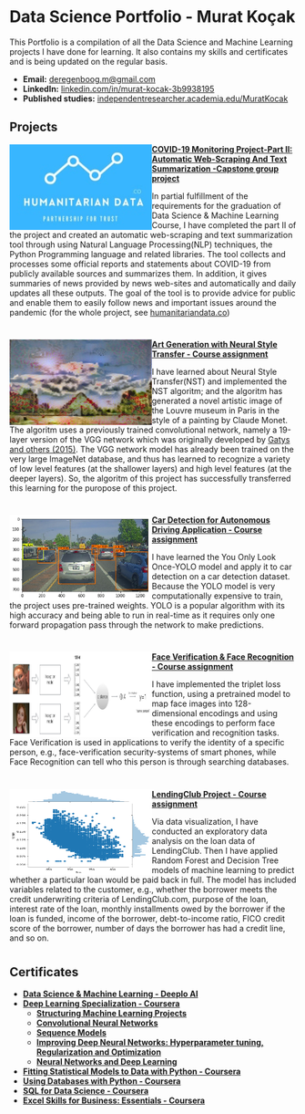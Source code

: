 # Data Science Portfolio - Murat Koçak
This Portfolio is a compilation of all the Data Science and Machine Learning projects I have done for learning. It also contains my skills and certificates and is being updated on the regular basis.

- **Email:** deregenboog.m@gmail.com
- **LinkedIn:** [linkedin.com/in/murat-kocak-3b9938195](https://www.linkedin.com/in/murat-kocak-3b9938195/)
- **Published studies:** [independentresearcher.academia.edu/MuratKocak](https://independentresearcher.academia.edu/MuratKocak)

## Projects
<img align="left" width="250" height="150" src="Images/humanitariandatalogo.jpg"> **[COVID-19 Monitoring Project-Part II: Automatic Web-Scraping And Text Summarization -Capstone group project](https://github.com/deregenboogm/NLP_coronavirus_project)**

In partial fulfillment of the requirements for the graduation of Data Science & Machine Learning Course, I have completed the part II of the project and created an automatic web-scraping and text summarization tool through using Natural Language Processing(NLP) techniques, the Python Programming language and related libraries. The tool collects and processes some official reports and statements about COVID-19 from publicly available sources and summarizes them. In addition, it gives summaries of news provided by news web-sites and automatically and daily updates all these outputs. The goal of the tool is to provide advice for public and enable them to easily follow news and important issues around the pandemic (for the whole project, see [humanitariandata.co](https://humanitariandata.co/))
#
<img align="left" width="250" height="150" src="Images/generated_image.jpg"> **[Art Generation with Neural Style Transfer - Course assignment](https://github.com/deregenboogm/Building_Convolutional_Neural_Networks/blob/master/Art_Generation_with_Neural_Style_Transfe.ipynb)**

I have learned about Neural Style Transfer(NST) and implemented the NST algoritm; and the algoritm has generated a novel artistic image of the Louvre museum in Paris in the style of a painting by Claude Monet. The algoritm uses a previously trained convolutional network, namely a 19-layer version of the VGG network which was originally developed by [Gatys and others (2015)](https://arxiv.org/pdf/1508.06576.pdf). The VGG network model has already been trained on the very large ImageNet database, and thus has learned to recognize a variety of low level features (at the shallower layers) and high level features (at the deeper layers). So, the algoritm of this project has successfully transferred this learning for the puropose of this project.
#
<img align="left" width="250" height="150" src="Images/car detection.png"> **[Car Detection for Autonomous Driving Application - Course assignment](https://github.com/deregenboogm/Building_Convolutional_Neural_Networks/blob/master/Autonomous_driving_application_Car_detection.ipynb)**

I have learned the You Only Look Once-YOLO model and apply it to car detection on a car detection dataset. Because the YOLO model is very computationally expensive to train, the project uses pre-trained weights. YOLO is a popular algorithm with its high accuracy and being able to run in real-time as it requires only one forward propagation pass through the network to make predictions. 
#
<img align="left" width="250" height="150" src="Images/distance_kiank.png"> **[Face Verification & Face Recognition - Course assignment](https://github.com/deregenboogm/Building_Convolutional_Neural_Networks/blob/master/Face_Recognition.ipynb)**

I have implemented the triplet loss function, using a pretrained model to map face images into 128-dimensional encodings and using these encodings to perform face verification and recognition tasks. Face Verification is used in applications to verify the identity of a specific person, e.g., face-verification security-systems of smart phones, while Face Recognition can tell who this person is through searching databases. 
#
<img align="left" width="250" height="150" src="Images/LendingClub project.png">**[LendingClub Project - Course assignment](https://github.com/deregenboogm/ML_models/blob/master/Decision_Tree_and_Random-Forests_Project.ipynb)**

Via data visualization, I have conducted an exploratory data analysis on the loan data of LendingClub. Then I have applied Random Forest and Decision Tree models of machine learning to predict whether a particular loan would be paid back in full. The model has included variables related to the customer, e.g., whether the borrower meets the credit underwriting criteria of LendingClub.com, purpose of the loan, interest rate of the loan, monthly installments owed by the borrower if the loan is funded, income of the borrower, debt-to-income ratio, FICO credit score of the borrower, number of days the borrower has had a credit line, and so on. 
#
## Certificates
- **[Data Science & Machine Learning - Deeplo AI](https://www.deeploai.com/)**
- **[Deep Learning Specialization - Coursera](https://www.coursera.org/account/accomplishments/specialization/LYBC2CT82XHX)**
    - **[Structuring Machine Learning Projects](https://www.coursera.org/account/accomplishments/verify/H7YF3Y4SCGXD)**
    - **[Convolutional Neural Networks](https://www.coursera.org/account/accomplishments/verify/SPT2V28H3WHH)**
    - **[Sequence Models](https://www.coursera.org/account/accomplishments/verify/2HKPQDG75Y3B)**
    - **[Improving Deep Neural Networks: Hyperparameter tuning, Regularization and Optimization](https://www.coursera.org/account/accomplishments/verify/V3H64EVGGMMQ)**
    - **[Neural Networks and Deep Learning](https://www.coursera.org/account/accomplishments/verify/9X6TCJQN2TK5)**
- **[Fitting Statistical Models to Data with Python - Coursera](https://www.coursera.org/account/accomplishments/verify/YWZM6PRRCXQ4)**
- **[Using Databases with Python - Coursera](https://www.coursera.org/account/accomplishments/verify/48KHKNJ8CNTW)**
- **[SQL for Data Science - Coursera](https://www.coursera.org/account/accomplishments/verify/RCS4MAWPR3KC)**
- **[Excel Skills for Business: Essentials - Coursera](https://www.coursera.org/account/accomplishments/verify/XLKY7NR5MHNR)**

  
